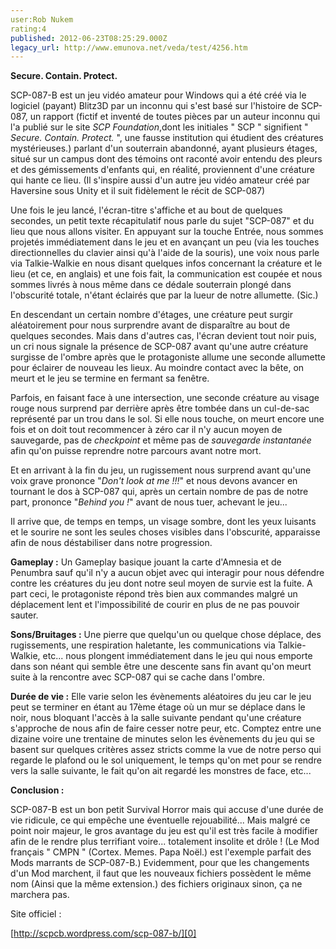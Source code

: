 ```yaml
---
user:Rob Nukem
rating:4
published: 2012-06-23T08:25:29.000Z
legacy_url: http://www.emunova.net/veda/test/4256.htm
---
```

**Secure. Contain. Protect.**  

  

SCP-087-B est un jeu vidéo amateur pour Windows qui a été créé via le logiciel (payant) Blitz3D par un inconnu qui s'est basé sur l'histoire de SCP-087, un rapport (fictif et inventé de toutes pièces par un auteur inconnu qui l'a publié sur le site _SCP Foundation_,dont les initiales " SCP " signifient " _Secure. Contain. Protect._ ", une fausse institution qui étudient des créatures mystérieuses.) parlant d'un souterrain abandonné, ayant plusieurs étages, situé sur un campus dont des témoins ont raconté avoir entendu des pleurs et des gémissements d'enfants qui, en réalité, proviennent d'une créature qui hante ce lieu. (Il s'inspire aussi d'un autre jeu vidéo amateur créé par Haversine sous Unity et il suit fidèlement le récit de SCP-087)  

  

Une fois le jeu lancé, l'écran-titre s'affiche et au bout de quelques secondes, un petit texte récapitulatif nous parle du sujet "SCP-087" et du lieu que nous allons visiter. En appuyant sur la touche Entrée, nous sommes projetés immédiatement dans le jeu et en avançant un peu (via les touches directionnelles du clavier ainsi qu'à l'aide de la souris), une voix nous parle via Talkie-Walkie en nous disant quelques infos concernant la créature et le lieu (et ce, en anglais) et une fois fait, la communication est coupée et nous sommes livrés à nous même dans ce dédale souterrain plongé dans l'obscurité totale, n'étant éclairés que par la lueur de notre allumette. (Sic.)  

  

En descendant un certain nombre d'étages, une créature peut surgir aléatoirement pour nous surprendre avant de disparaître au bout de quelques secondes. Mais dans d'autres cas, l'écran devient tout noir puis, un cri nous signale la présence de SCP-087 avant qu'une autre créature surgisse de l'ombre après que le protagoniste allume une seconde allumette pour éclairer de nouveau les lieux. Au moindre contact avec la bête, on meurt et le jeu se termine en fermant sa fenêtre.  

  

Parfois, en faisant face à une intersection, une seconde créature au visage rouge nous surprend par derrière après être tombée dans un cul-de-sac représenté par un trou dans le sol. Si elle nous touche, on meurt encore une fois et on doit tout recommencer à zéro car il n'y aucun moyen de sauvegarde, pas de _checkpoint_ et même pas de _sauvegarde instantanée_ afin qu'on puisse reprendre notre parcours avant notre mort.  

  

Et en arrivant à la fin du jeu, un rugissement nous surprend avant qu'une voix grave prononce "_Don't look at me !!!_" et nous devons avancer en tournant le dos à SCP-087 qui, après un certain nombre de pas de notre part, prononce "_Behind you !_" avant de nous tuer, achevant le jeu...  

  

Il arrive que, de temps en temps, un visage sombre, dont les yeux luisants et le sourire ne sont les seules choses visibles dans l'obscurité, apparaisse afin de nous déstabiliser dans notre progression.  

  

**Gameplay :** Un Gameplay basique jouant la carte d'Amnesia et de Penumbra sauf qu'il n'y a aucun objet avec qui interagir pour nous défendre contre les créatures du jeu dont notre seul moyen de survie est la fuite. A part ceci, le protagoniste répond très bien aux commandes malgré un déplacement lent et l'impossibilité de courir en plus de ne pas pouvoir sauter.  

  

**Sons/Bruitages :** Une pierre que quelqu'un ou quelque chose déplace, des rugissements, une respiration haletante, les communications via Talkie-Walkie, etc... nous plongent immédiatement dans le jeu qui nous emporte dans son néant qui semble être une descente sans fin avant qu'on meurt suite à la rencontre avec SCP-087 qui se cache dans l'ombre.  

  

**Durée de vie :** Elle varie selon les évènements aléatoires du jeu car le jeu peut se terminer en étant au 17ème étage où un mur se déplace dans le noir, nous bloquant l'accès à la salle suivante pendant qu'une créature s'approche de nous afin de faire cesser notre peur, etc. Comptez entre une dizaine voire une trentaine de minutes selon les évènements du jeu qui se basent sur quelques critères assez stricts comme la vue de notre perso qui regarde le plafond ou le sol uniquement, le temps qu'on met pour se rendre vers la salle suivante, le fait qu'on ait regardé les monstres de face, etc...  

  

**Conclusion :**  

  

SCP-087-B est un bon petit Survival Horror mais qui accuse d'une durée de vie ridicule, ce qui empêche une éventuelle rejouabilité... Mais malgré ce point noir majeur, le gros avantage du jeu est qu'il est très facile à modifier afin de le rendre plus terrifiant voire... totalement insolite et drôle ! (Le Mod français " CMPN " (Cortex. Memes. Papa Noël.) est l'exemple parfait des Mods marrants de SCP-087-B.) Evidemment, pour que les changements d'un Mod marchent, il faut que les nouveaux fichiers possèdent le même nom (Ainsi que la même extension.) des fichiers originaux sinon, ça ne marchera pas.  

  

Site officiel :  

  

[http://scpcb.wordpress.com/scp-087-b/][0]

[0]: http://scpcb.wordpress.com/scp-087-b/